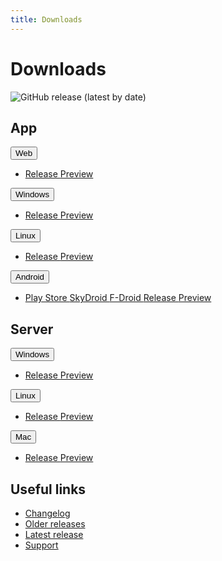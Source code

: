 ```yaml
---
title: Downloads
---
```


# Downloads

![GitHub release (latest by date)](https://img.shields.io/github/v/release/LinwoodCloud/Flow?style=for-the-badge)

## App

<div className="row margin-bottom--lg">
<div className="dropdown dropdown--hoverable">
  <button className="button button--outline button--primary">Web</button>
  <ul className="dropdown__menu">
    <li>
      <a className="dropdown__link" href="https://flow.linwood.tk">
        Release
      </a>
      <a className="dropdown__link" href="https://preview.flow.linwood.tk">
        Preview
      </a>
    </li>
  </ul>
</div>
<div className="dropdown dropdown--hoverable">
  <button className="button button--outline button--info">Windows</button>
  <ul className="dropdown__menu">
    <li>
      <a className="dropdown__link" href="https://github.com/LinwoodCloud/Flow/releases/download/release/windows.zip">
        Release
      </a>
      <a className="dropdown__link" href="https://github.com/LinwoodCloud/Flow/releases/download/preview/windows.zip">
        Preview
      </a>
    </li>
  </ul>
</div>
<div className="dropdown dropdown--hoverable">
  <button className="button button--outline button--info">Linux</button>
  <ul className="dropdown__menu">
    <li>
      <a className="dropdown__link" href="https://github.com/LinwoodCloud/Flow/releases/download/release/linux.zip">
        Release
      </a>
      <a className="dropdown__link" href="https://github.com/LinwoodCloud/Flow/releases/download/preview/linux.zip">
        Preview
      </a>
    </li>
  </ul>
</div>
<div className="dropdown dropdown--hoverable">
  <button className="button button--outline button--warning">Android</button>
  <ul className="dropdown__menu">
    <li>
      <a className="dropdown__link" href="https://play.google.com/store/apps/details?id=com.github.linwoodcloud.dev_doctor">
        Play Store
      </a>
      <a className="dropdown__link" href="https://to.skydroid.app/com.github.linwoodcloud.dev_doctor.izzyondroid">
        SkyDroid
      </a>
      <a className="dropdown__link" href="https://www.f-droid.org/en/packages/com.github.linwoodcloud.dev_doctor/">
        F-Droid
      </a>
      <a className="dropdown__link" href="https://github.com/LinwoodCloud/Flow/releases/download/release/app-release.apk">
        Release
      </a>
      <a className="dropdown__link" href="https://github.com/LinwoodCloud/Flow/releases/download/preview/app-release.apk">
        Preview
      </a>
    </li>
  </ul>
</div>
</div>

## Server

<div className="row margin-bottom--lg">
<div className="dropdown dropdown--hoverable">
  <button className="button button--outline button--danger">Windows</button>
  <ul className="dropdown__menu">
    <li>
      <a className="dropdown__link" href="https://github.com/LinwoodCloud/Flow/releases/download/release/server-windows.exe">
        Release
      </a>
      <a className="dropdown__link" href="https://github.com/LinwoodCloud/Flow/releases/download/preview/server-windows.exe">
        Preview
      </a>
    </li>
  </ul>
</div>
<div className="dropdown dropdown--hoverable">
  <button className="button button--outline button--danger">Linux</button>
  <ul className="dropdown__menu">
    <li>
      <a className="dropdown__link" href="https://github.com/LinwoodCloud/Flow/releases/download/release/server-linux">
        Release
      </a>
      <a className="dropdown__link" href="https://github.com/LinwoodCloud/Flow/releases/download/preview/server-linux">
        Preview
      </a>
    </li>
  </ul>
</div>
<div className="dropdown dropdown--hoverable">
  <button className="button button--outline button--danger">Mac</button>
  <ul className="dropdown__menu">
    <li>
      <a className="dropdown__link" href="https://github.com/LinwoodCloud/Flow/releases/download/release/server-mac">
        Release
      </a>
      <a className="dropdown__link" href="https://github.com/LinwoodCloud/Flow/releases/download/preview/server-mac">
        Preview
      </a>
    </li>
  </ul>
</div>
</div>

## Useful links

- [Changelog](changelog)
- [Older releases](https://github.com/LinwoodCloud/Flow/releases)
- [Latest release](https://github.com/LinwoodCloud/Flow/releases/latest)
- [Support](https://discord.linwood.tk)